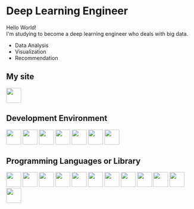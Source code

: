 # Deep Learning Engineer
Hello World!</br>
I'm studying to become a deep learning engineer who deals with big data.
* Data Analysis</br>
* Visualization</br>
* Recommendation</br>

## My site
<a href= "https://w-storage.tistory.com/"><img src="https://user-images.githubusercontent.com/25631105/93962225-42bf2900-fd95-11ea-9878-a8e927b8c70c.png" width="40px" height="40px"></img></a>

## Development Environment
<img src="https://user-images.githubusercontent.com/25631105/93962334-95004a00-fd95-11ea-98fc-cfd3647471d1.png" width="40px" height="40px"></img>
<img src="https://user-images.githubusercontent.com/25631105/93958905-849aa000-fd92-11ea-82c0-70b2d144a637.jpg" width="40px" height="40px"></img>
<img src="https://user-images.githubusercontent.com/25631105/93959013-bb70b600-fd92-11ea-8044-7c6d48bf9945.png" width="40px" height="40px"></img>
<img src="https://user-images.githubusercontent.com/25631105/93959268-43ef5680-fd93-11ea-878a-949ab31a3298.png" width="40px" height="40px"></img>
<img src="https://user-images.githubusercontent.com/25631105/93959055-d7745780-fd92-11ea-948c-aa94257caf0a.png" width="40px" height="40px"></img>
<img src="https://user-images.githubusercontent.com/25631105/93959199-215d3d80-fd93-11ea-918c-d7b6f47b2f43.png" width="40px" height="40px"></img>
<img src="https://user-images.githubusercontent.com/25631105/93959154-04286f00-fd93-11ea-8c24-f7ae1906ab68.png" width="40px" height="40px"></img>

## Programming Languages or Library
<img src="https://user-images.githubusercontent.com/25631105/93961276-85cccc80-fd94-11ea-97dc-7d02c3b0bdd2.png" width="40px" height="40px"></img>
<img src="https://user-images.githubusercontent.com/25631105/93959618-12c35600-fd94-11ea-92bf-b461ba3029f8.png" width="40px" height="40px"></img>
<img src="https://user-images.githubusercontent.com/25631105/93962076-dc3a0b00-fd94-11ea-9691-7fed33aeef3c.png" width="40px" height="40px"></img>
<img src="https://user-images.githubusercontent.com/25631105/93959683-1c4cbe00-fd94-11ea-8f52-74e7aed4e987.png" width="40px" height="40px"></img>
<img src="https://user-images.githubusercontent.com/25631105/93959828-25d62600-fd94-11ea-9fe3-2b3570526353.png" width="40px" height="40px"></img>
<img src="https://user-images.githubusercontent.com/25631105/93965267-aa2ca700-fd9c-11ea-991b-7617d8a25024.png" width="40px" height="40px"></img>
<img src="https://user-images.githubusercontent.com/25631105/93961467-91b88e80-fd94-11ea-8042-4e162a22c169.png" width="40px" height="40px"></img>
<img src="https://user-images.githubusercontent.com/25631105/93960203-3eded700-fd94-11ea-9b3c-1feb34de3891.png" width="40px" height="40px"></img>
<img src="https://user-images.githubusercontent.com/25631105/93965023-004d1a80-fd9c-11ea-99e2-b12e8d1ce650.png" width="40px" height="40px"></img>
<img src="https://user-images.githubusercontent.com/25631105/93961741-a432c800-fd94-11ea-8103-2f126ba72a87.png" width="40px" height="40px"></img>
<img src="https://user-images.githubusercontent.com/25631105/93961839-aac13f80-fd94-11ea-8653-102a7ac803d2.png" width="40px" height="40px"></img>
<img src="https://user-images.githubusercontent.com/25631105/93965128-45714c80-fd9c-11ea-9234-c14758725c9f.png" width="40px" height="40px"></img>

